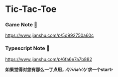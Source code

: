 # Tic-Tac-Toe

### Game Note 📒
https://www.jianshu.com/p/5d992750a60c

### Typescript Note 📒
https://www.jianshu.com/p/6fa6e7a7b882

**如果觉得对您有那么一丁点用，⁄(⁄ ⁄•⁄ω⁄•⁄ ⁄)⁄ 求一个star✨**
